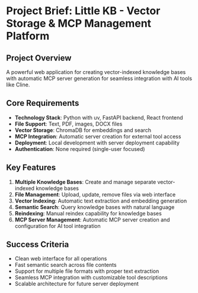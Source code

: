 # Project Brief: Little KB - Vector Storage & MCP Management Platform

## Project Overview
A powerful web application for creating vector-indexed knowledge bases with automatic MCP server generation for seamless integration with AI tools like Cline.

## Core Requirements
- **Technology Stack**: Python with uv, FastAPI backend, React frontend
- **File Support**: Text, PDF, images, DOCX files
- **Vector Storage**: ChromaDB for embeddings and search
- **MCP Integration**: Automatic server creation for external tool access
- **Deployment**: Local development with server deployment capability
- **Authentication**: None required (single-user focused)

## Key Features
1. **Multiple Knowledge Bases**: Create and manage separate vector-indexed knowledge bases
2. **File Management**: Upload, update, remove files via web interface
3. **Vector Indexing**: Automatic text extraction and embedding generation
4. **Semantic Search**: Query knowledge bases with natural language
5. **Reindexing**: Manual reindex capability for knowledge bases
6. **MCP Server Management**: Automatic MCP server creation and configuration for AI tool integration

## Success Criteria
- Clean web interface for all operations
- Fast semantic search across file contents
- Support for multiple file formats with proper text extraction
- Seamless MCP integration with customizable tool descriptions
- Scalable architecture for future server deployment
